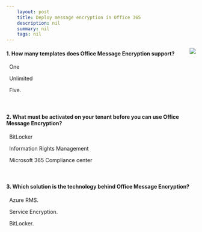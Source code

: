 ```yaml
---
    layout: post
    title: Deploy message encryption in Office 365 
    description: nil
    summary: nil
    tags: nil
---
```



 <a target="_blank" href="https://docs.microsoft.com/en-us/learn/modules/deploy-message-encryption-microsoft-365/5-knowledge-check/"><i class="fas fa-external-link-alt"></i> </a>
 <img align="right" src="https://docs.microsoft.com/en-us/learn/achievements/deploy-message-encryption-microsoft-365.svg">
####  1. How many templates does Office Message Encryption support?


<i class='fas fa-check-square' style='color: Dodgerblue;'></i> &nbsp;&nbsp;One

<i class='far fa-square'></i> &nbsp;&nbsp;Unlimited

<i class='far fa-square'></i> &nbsp;&nbsp;Five.
<br />
<br />
<br />

####  2. What must be activated on your tenant before you can use Office Message Encryption?


<i class='far fa-square'></i> &nbsp;&nbsp;BitLocker

<i class='fas fa-check-square' style='color: Dodgerblue;'></i> &nbsp;&nbsp;Information Rights Management

<i class='far fa-square'></i> &nbsp;&nbsp;Microsoft 365 Compliance center
<br />
<br />
<br />

####  3. Which solution is the technology behind Office Message Encryption?


<i class='fas fa-check-square' style='color: Dodgerblue;'></i> &nbsp;&nbsp;Azure RMS.

<i class='far fa-square'></i> &nbsp;&nbsp;Service Encryption.

<i class='far fa-square'></i> &nbsp;&nbsp;BitLocker.
<br />
<br />
<br />
